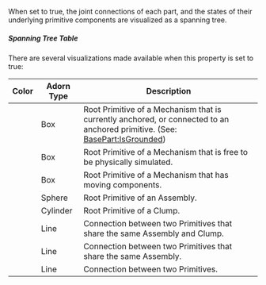 When set to true, the joint connections of each part, and the states of
their underlying primitive components are visualized as a spanning tree.

##### Spanning Tree Table

There are several visualizations made available when this property is set
to true:

| Color | Adorn Type | Description                                                                                                                   |
| ----- | ---------- | ----------------------------------------------------------------------------------------------------------------------------- |
|       | Box        | Root Primitive of a Mechanism that is currently anchored, or connected to an anchored primitive. (See: [BasePart:IsGrounded](https://create.roblox.com/docs/reference/engine/classes/BasePart#IsGrounded)) |
|       | Box        | Root Primitive of a Mechanism that is free to be physically simulated.                                                        |
|       | Box        | Root Primitive of a Mechanism that has moving components.                                                                     |
|       | Sphere     | Root Primitive of an Assembly.                                                                                                |
|       | Cylinder   | Root Primitive of a Clump.                                                                                                    |
|       | Line       | Connection between two Primitives that share the same Assembly and Clump.                                                     |
|       | Line       | Connection between two Primitives that share the same Assembly.                                                               |
|       | Line       | Connection between two Primitives.                                                                                            |